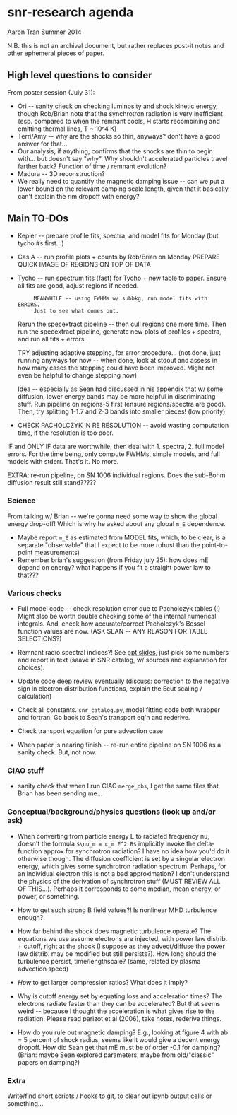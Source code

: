 snr-research agenda
===================
Aaron Tran
Summer 2014

N.B. this is not an archival document, but rather replaces post-it notes and
other ephemeral pieces of paper.

High level questions to consider
--------------------------------

From poster session (July 31):
* Ori -- sanity check on checking luminosity and shock kinetic energy, though
  Rob/Brian note that the synchrotron radiation is very inefficient (esp.
  compared to when the remnant cools, H starts recombining and emitting thermal
  lines, T ~ 10^4 K)
* Terri/Amy -- why are the shocks so thin, anyways?  don't have a good answer
  for that...
* Our analysis, if anything, confirms that the shocks are thin to begin with...
  but doesn't say "why".  Why shouldn't accelerated particles travel farther
  back?  Function of time / remnant evolution?
* Madura -- 3D reconstruction?
* We really need to quantify the magnetic damping issue -- can we put a lower
  bound on the relevant damping scale length, given that it basically can't
  explain the rim dropoff with energy?


Main TO-DOs
-----------
* Kepler -- prepare profile fits, spectra, and model fits for Monday
  (but tycho #s first...)

* Cas A -- run profile plots + counts by Rob/Brian on Monday
  PREPARE QUICK IMAGE OF REGIONS ON TOP OF DATA

* Tycho -- run spectrum fits (fast) for Tycho + new table to paper. 
           Ensure all fits are good, adjust regions if needed.

           MEANWHILE -- using FWHMs w/ subbkg, run model fits with ERRORS.
           Just to see what comes out.

  Rerun the specextract pipeline -- then cull regions one more time.
  Then run the specextract pipeline, generate new plots of profiles + spectra,
  and run all fits + errors.

  TRY adjusting adaptive stepping, for error procedure...
  (not done, just running anyways for now -- when done, look at stdout and
  assess in how many cases the stepping could have been improved.  Might not
  even be helpful to change stepping now)

  Idea -- especially as Sean had discussed in his appendix that w/ some
  diffusion, lower energy bands may be more helpful in discriminating stuff.
  Run pipeline on regions-5 first (ensure regions/spectra are good).
  Then, try splitting 1-1.7 and 2-3 bands into smaller pieces! (low priority)


* CHECK PACHOLCZYK IN RE RESOLUTION -- avoid wasting computation time, if the
  resolution is too poor.


IF and ONLY IF data are worthwhile, then deal with 1. spectra, 2. full model
errors.  For the time being, only compute FWHMs, simple models, and full models
with stderr.  That's it.  No more.

EXTRA: re-run pipeline, on SN 1006 individual regions. Does the sub-Bohm
diffusion result still stand?????

### Science

From talking w/ Brian -- we're gonna need some way to show the global energy
drop-off!  Which is why he asked about any global `m_E` dependence.

* Maybe report `m_E` as estimated from MODEL fits, which, to be
  clear, is a separate "observable" that I expect to be more robust
  than the point-to-point measurements)
* Remember brian's suggestion (from Friday july 25): how does mE depend on
  energy? what happens if you fit a straight power law to that???

### Various checks

* Full model code -- check resolution error due to Pacholczyk tables (!)
  Might also be worth double checking some of the internal numerical integrals.
  And, check how accurate/correct Pacholczyk's Bessel function values are now.
  (ASK SEAN -- ANY REASON FOR TABLE SELECTIONS?)
* Remnant radio spectral indices?!
  See [ppt slides](http://www.astro.le.ac.uk/~cbp1/cta/Talks/TonyBell.pdf),
  just pick some numbers and report in text (saave in SNR catalog, w/ sources
  and explanation for choices).
* Update code deep review eventually (discuss: correction to the negative sign
  in electron distribution functions, explain the Ecut scaling / calculation)

* Check all constants.  `snr_catalog.py`, model fitting code both
  wrapper and fortran.  Go back to Sean's transport eq'n and rederive.
* Check transport equation for pure advection case

* When paper is nearing finish -- re-run entire pipeline on SN 1006 as a sanity
  check.  But, not now.


### CIAO stuff

* sanity check that when I run CIAO `merge_obs`, I get the same files that
  Brian has been sending me...


### Conceptual/background/physics questions (look up and/or ask)
* When converting from particle energy E to radiated frequency nu, doesn't the
  formula `$\nu_m = c_m E^2 B$` implicitly invoke the delta-function approx for
  synchrotron radiation?  I have no idea how you'd do it otherwise though.
  The diffusion coefficient is set by a singular electron energy, which gives
  some synchrotron radiation spectrum.  Perhaps, for an individual electron
  this is not a bad approximation?  I don't understand the physics of the
  derivation of synchrotron stuff (MUST REVIEW ALL OF THIS...).
  Perhaps it corresponds to some median, mean energy, or power, or something.
* How to get such strong B field values?!  Is nonlinear MHD turbulence enough?
* How far behind the shock does magnetic turbulence operate?  The equations we
  use assume electrons are injected, with power law distrib. + cutoff, right at
  the shock (I suppose as they advect/diffuse the power law distrib. may be
  modified but still persists?).  How long should the turbulence persist,
  time/lengthscale? (same, related by plasma advection speed)
* _How_ to get larger compression ratios?  What does it imply?
* Why is cutoff energy set by equating loss and acceleration times?
  The electrons radiate faster than they can be accelerated?  But that seems
  weird -- because I thought the acceleration is what gives rise to the
  radiation.  Please read parizot et al (2006), take notes, rederive things.

* How do you rule out magnetic damping?  E.g., looking at figure 4 with ab =
  5 percent of shock radius, seems like it would give a decent energy dropoff.
  How did Sean get that mE must be of order -0.1 for damping? (Brian: maybe
  Sean explored parameters, maybe from old/"classic" papers on damping?)


### Extra

Write/find short scripts / hooks to git, to clear out ipynb output cells or
something... 



